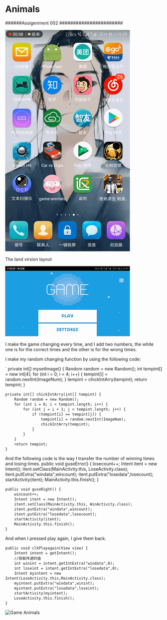 # Animals
######Assigenment 002 #######################

![my_Game Animals](https://github.com/Hubertyori/game-animals/blob/master/SVID_20180323_225905_20180323230534.gif)

The land virsion layout

![my_Game Animals_land](https://github.com/Hubertyori/game-animals/blob/master/SVID_20180323_225946_20180323230309.gif)

I make the game changing every time, and I add two numbers, the white one is for the correct times and the other is for the wrong times.

I make my random changing function by using the following code:

 `  private int[] mysetImage() {
        Random random = new Random();
        int tempint[] = new int[4];
        for (int i = 0; i < 4; i++) {
            tempint[i] = random.nextInt(ImageNum);
        }
        tempint = chickIntArry(tempint);
        return tempint;
     }

    private int[] chickIntArry(int[] tempint) {
        Random random = new Random();
        for (int i = 0; i < tempint.length; i++) {
            for (int j = i + 1; j < tempint.length; j++) {
                if (tempint[i] == tempint[j]) {
                    tempint[i] = random.nextInt(ImageNum);
                    chickIntArry(tempint);
                }
            }
        }
        return tempint;
    }
    
And the following code is the way I transfer the number of winning times and losing times.
    public void guseError() {
        losecount++;
        Intent itent = new Intent();
        itent.setClass(MainActivity.this, LoseActivity.class);
        itent.putExtra("windata",wincount);
        itent.putExtra("losedata",losecount);
        startActivity(itent);
        MainActivity.this.finish();
    }

    public void guseRight() {
        wincount++;
        Intent itent = new Intent();
        itent.setClass(MainActivity.this, WinActivity.class);
        itent.putExtra("windata",wincount);
        itent.putExtra("losedata",losecount);
        startActivity(itent);
        MainActivity.this.finish();
    }
    
And when I pressed play again, I give them back.

    public void clkPlayagain(View view) {
        Intent intent = getIntent();
        //获取传递的值
        int winint = intent.getIntExtra("windata",0);
        int loseint = intent.getIntExtra("losedata",0);
        Intent myintent = new Intent(LoseActivity.this,MainActivity.class);
        myintent.putExtra("windata",winint);
        myintent.putExtra("losedata",loseint);
        startActivity(myintent);
        LoseActivity.this.finish();
    }

![Game Animals](display/demo.gif)
